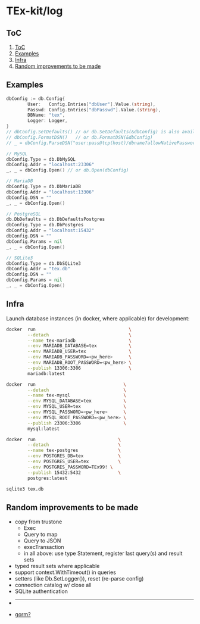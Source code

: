 # TEx-kit/log

## ToC

1. [ToC](#toc)
2. [Examples](#examples)
3. [Infra](#infra)
4. [Random improvements to be made](#random-improvements-to-be-made)

## Examples

```go
dbConfig := db.Config{
        User:   Config.Entries["dbUser"].Value.(string),
        Passwd: Config.Entries["dbPasswd"].Value.(string),
        DBName: "tex",
        Logger: Logger,
}
// dbConfig.SetDefaults() // or db.SetDefaults(&dbConfig) is also available
// dbConfig.FormatDSN()   // or db.FormatDSN(&dbConfig)
// _ = dbConfig.ParseDSN("user:pass@tcp(host)/dbname?allowNativePasswords=true&checkConnLiveness=true&collation=utf8_general_ci&loc=UTC&maxAllowedPacket=4&foo=bar")

// MySQL
dbConfig.Type = db.DbMySQL
dbConfig.Addr = "localhost:23306"
_, _ = dbConfig.Open() // or db.Open(dbConfig)

// MariaDB
dbConfig.Type = db.DbMariaDB
dbConfig.Addr = "localhost:13306"
dbConfig.DSN = ""
_, _ = dbConfig.Open()

// PostgreSQL
db.DbDefaults = db.DbDefaultsPostgres
dbConfig.Type = db.DbPostgres
dbConfig.Addr = "localhost:15432"
dbConfig.DSN = ""
dbConfig.Params = nil
_, _ = dbConfig.Open()

// SQLite3
dbConfig.Type = db.DbSQLite3
dbConfig.Addr = "tex.db"
dbConfig.DSN = ""
dbConfig.Params = nil
_, _ = dbConfig.Open()
```

## Infra

Launch database instances (in docker, where applicable) for development:

```sh
docker  run                                   \
        --detach                              \
        --name tex-mariadb                    \
        --env MARIADB_DATABASE=tex            \
        --env MARIADB_USER=tex                \
        --env MARIADB_PASSWORD=<pw_here>      \
        --env MARIADB_ROOT_PASSWORD=<pw_here> \
        --publish 13306:3306                  \
        mariadb:latest
```

```sh
docker  run                                 \
        --detach                            \
        --name tex-mysql                    \
        --env MYSQL_DATABASE=tex            \
        --env MYSQL_USER=tex                \
        --env MYSQL_PASSWORD=<pw_here>      \
        --env MYSQL_ROOT_PASSWORD=<pw_here> \
        --publish 23306:3306                \
        mysql:latest
```

```sh
docker  run                               \
        --detach                          \
        --name tex-postgres               \
        --env POSTGRES_DB=tex             \
        --env POSTGRES_USER=tex           \
        --env POSTGRES_PASSWORD=TEx99! \
        --publish 15432:5432              \
        postgres:latest
```

```sh
sqlite3 tex.db
```

## Random improvements to be made

* copy from trustone
  * Exec
  * Query to map
  * Query to JSON
  * execTransaction
  * in all above: use type Statement, register last query(s) and result sets
* typed result sets where applicable
* support context.WithTimeout() in queries
* setters (like Db.SetLogger()), reset (re-parse config)
* connection catalog w/ close all
* SQLite authentication
* ---
* [gorm?](https://gorm.io/index.html)
